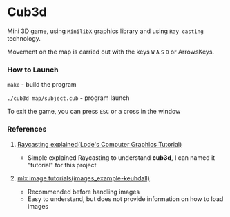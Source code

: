 # Cub3d

Mini 3D game, using `MinilibX` graphics library
and using `Ray casting` technology.

Movement on the map is carried out with the keys `W` `A` `S` `D` or ArrowsKeys.

### How to Launch

`make` - build the program

`./cub3d map/subject.cub` - program launch

To exit the game, you can press `ESC` or a cross in the window

### References

1. [Raycasting explained(Lode's Computer Graphics Tutorial)](https://lodev.org/cgtutor/raycasting.html)
   - Simple explained Raycasting to understand **cub3d**, I can named it "tutorial" for this project

2. [mlx image tutorials(images_example-keuhdall)](https://github.com/keuhdall/images_example)
   - Recommended before handling images
   - Easy to understand, but does not provide information on how to load images

   
